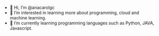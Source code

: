 - 👋 Hi, I’m @anacarolgc
- 👀 I’m interested in learning more about programming, cloud and machine learning.
- 🌱 I’m currently learning programming languages ​​such as Python, JAVA, Javascript. 

<!---
anacarolgc/anacarolgc is a ✨ special ✨ repository because its `README.md` (this file) appears on your GitHub profile.
You can click the Preview link to take a look at your changes.
--->
